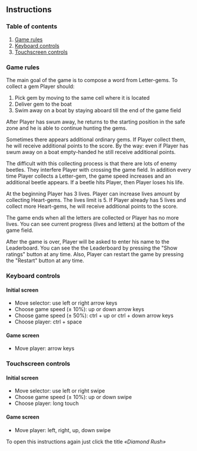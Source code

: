 Instructions
------------

### Table of contents

1.  [Game rules](#game-rules)
2.  [Keyboard controls](#keyboard-controls)
3.  [Touchscreen controls](#touchscreen-controls)

### Game rules

The main goal of the game is to compose a word from Letter-gems. To collect a gem Player should:

1.  Pick gem by moving to the same cell where it is located
2.  Deliver gem to the boat
3.  Swim away on a boat by staying aboard till the end of the game field

After Player has swum away, he returns to the starting position in the safe zone and he is able to continue hunting the gems.

Sometimes there appears additional ordinary gems. If Player collect them, he will receive additional points to the score. By the way: even if Player has swum away on a boat empty-handed he still receive additional points.

The difficult with this collecting process is that there are lots of enemy beetles. They interfere Player with crossing the game field. In addition every time Player collects a Letter-gem, the game speed increases and an additional beetle appears. If a beetle hits Player, then Player loses his life.

At the beginning Player has 3 lives. Player can increase lives amount by collecting Heart-gems. The lives limit is 5. If Player already has 5 lives and collect more Heart-gems, he will receive additional points to the score.

The game ends when all the letters are collected or Player has no more lives. You can see current progress (lives and letters) at the bottom of the game field.

After the game is over, Player will be asked to enter his name to the Leaderboard. You can see the the Leaderboard by pressing the "Show ratings" button at any time. Also, Player can restart the game by pressing the "Restart" button at any time.

### Keyboard controls

#### Initial screen

*   Move selector: use left or right arrow keys
*   Choose game speed (± 10%): up or down arrow keys
*   Choose game speed (± 50%): ctrl + up or ctrl + down arrow keys
*   Choose player: ctrl + space

#### Game screen

*   Move player: arrow keys

### Touchscreen controls

#### Initial screen

*   Move selector: use left or right swipe
*   Choose game speed (± 10%): up or down swipe
*   Choose player: long touch

#### Game screen

*   Move player: left, right, up, down swipe

To open this instructions again just click the title
_«Diamond Rush»_